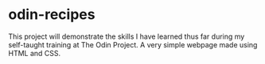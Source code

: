 # odin-recipes
This project will demonstrate the skills I have learned thus far during my self-taught training at The Odin Project.
A very simple webpage made using HTML and CSS.
